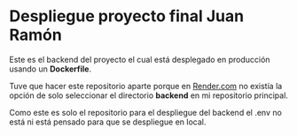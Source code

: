 # Despliegue proyecto final Juan Ramón

Este es el backend del proyecto el cual está desplegado en producción usando un **Dockerfile**.

Tuve que hacer este repositorio aparte porque en [Render.com](https://render.com/) no existía la opción de solo seleccionar el directorio **backend** en mi repositorio principal.

Como este es solo el repositorio para el despliegue del backend el .env no está ni está pensado para que se despliegue en local.
